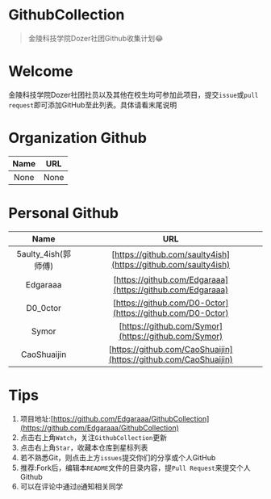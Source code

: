 # GithubCollection
> 金陵科技学院Dozer社团Github收集计划😂

# Welcome

金陵科技学院Dozer社团社员以及其他在校生均可参加此项目，提交```issue```或```pull request```即可添加GitHub至此列表。具体请看末尾说明

# Organization Github

| Name | URL  |
| :--: | :--: |
| None | None |

# Personal Github

|        Name         |                             URL                              |
| :-----------------: | :----------------------------------------------------------: |
| 5aulty_4ish(郭师傅) | [https://github.com/saulty4ish](https://github.com/saulty4ish) |
|      Edgaraaa       |  [https://github.com/Edgaraaa](https://github.com/Edgaraaa)  |
|      D0_0ctor       |  [https://github.com/D0-0ctor](https://github.com/D0-0ctor)  |
|        Symor        |     [https://github.com/Symor](https://github.com/Symor)     |
|     CaoShuaijin     | [https://github.com/CaoShuaijin](https://github.com/CaoShuaijin) |

# Tips

1. 项目地址:[https://github.com/Edgaraaa/GithubCollection](https://github.com/Edgaraaa/GithubCollection)
2. 点击右上角```Watch```，关注```GithubCollection```更新
3. 点击右上角```Star```，收藏本仓库到星标列表
4. 若不熟悉Git，则点击上方```issues```提交你们的分享或个人GitHub
5. 推荐:Fork后，编辑本```README```文件的目录内容，提```Pull Request```来提交个人Github
6. 可以在评论中通过```@```通知相关同学